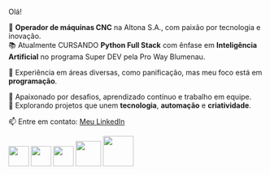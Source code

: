  Olá!   

🔧 **Operador de máquinas CNC** na Altona S.A., com paixão por tecnologia e inovação.  
📚 Atualmente CURSANDO **Python Full Stack** com ênfase em **Inteligência Artificial** no programa Super DEV pela Pro Way Blumenau.  

🥐 Experiência em áreas diversas, como panificação, mas meu foco está em **programação**.  

🎯 Apaixonado por desafios, aprendizado contínuo e trabalho em equipe.  
🚀 Explorando projetos que unem **tecnologia**, **automação** e **criatividade**.  

📫  Entre em contato: [Meu LinkedIn](https://www.linkedin.com/in/tiagozancanella)

<div> <img width="40" height="40" src="https://cdn.jsdelivr.net/gh/devicons/devicon@latest/icons/javascript/javascript-original.svg" /> 
            <img width="40" height="40" src="https://cdn.jsdelivr.net/gh/devicons/devicon@latest/icons/python/python-original.svg" /> 
            <img width="40" height="40" src="https://cdn.jsdelivr.net/gh/devicons/devicon@latest/icons/html5/html5-original.svg" />
            <img width="50" height="50" src="https://cdn.jsdelivr.net/gh/devicons/devicon@latest/icons/css3/css3-original-wordmark.svg" />   
            <img width="60" height="60" src="https://cdn.jsdelivr.net/gh/devicons/devicon@latest/icons/mysql/mysql-original-wordmark.svg" />
          
</div>
          

          


